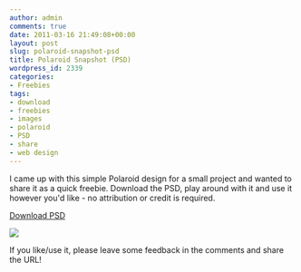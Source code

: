 ```yaml
---
author: admin
comments: true
date: 2011-03-16 21:49:08+00:00
layout: post
slug: polaroid-snapshot-psd
title: Polaroid Snapshot (PSD)
wordpress_id: 2339
categories:
- Freebies
tags:
- download
- freebies
- images
- polaroid
- PSD
- share
- web design
---
```


I came up with this simple Polaroid design for a small project and wanted to share it as a quick freebie.  Download the PSD, play around with it and use it however you'd like - no attribution or credit is required.<!-- more -->



[Download PSD](http://demos.devgrow.com/polaroid.zip)



[![](http://devgrow.com/wp-content/uploads/2011/03/polaroid-big.jpg)](http://demos.devgrow.com/polaroid.zip)

If you like/use it, please leave some feedback in the comments and share the URL!

